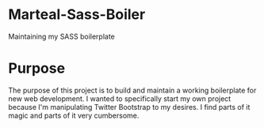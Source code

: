 Marteal-Sass-Boiler
===================

Maintaining my SASS boilerplate

# Purpose

The purpose of this project is to build and maintain a working boilerplate for new web development. I wanted to specifically start my own project because I'm manipulating Twitter Bootstrap to my desires. I find parts of it magic and parts of it very cumbersome.
